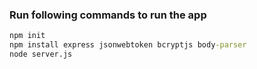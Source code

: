 ### Run following commands to run the app
```cmd
npm init
npm install express jsonwebtoken bcryptjs body-parser
node server.js
```